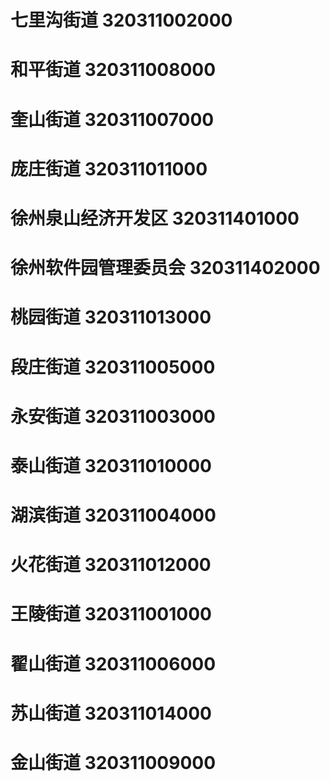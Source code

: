 # 七里沟街道 320311002000
# 和平街道 320311008000
# 奎山街道 320311007000
# 庞庄街道 320311011000
# 徐州泉山经济开发区 320311401000
# 徐州软件园管理委员会 320311402000
# 桃园街道 320311013000
# 段庄街道 320311005000
# 永安街道 320311003000
# 泰山街道 320311010000
# 湖滨街道 320311004000
# 火花街道 320311012000
# 王陵街道 320311001000
# 翟山街道 320311006000
# 苏山街道 320311014000
# 金山街道 320311009000
